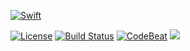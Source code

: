 [![Swift][swift-badge]][swift-url]
<!-- [![Platform][platform-badge]][platform-url] -->
[![License][mit-badge]][mit-url]
[![Build Status][build-status-badge]][build-status-url]
[![CodeBeat][codebeat-badge]][codebeat-url]
[![][linkedin-badge]][linkedin-url]












[swift-badge]: https://img.shields.io/badge/swift-5.3-F05138.svg "Swift 5.3"
[swift-url]: https://swift.org
<!-- [platform-badge]: https://img.shields.io/badge/platform-macOS%20%7C%20iOS%20%7C%20watchOS%20%7C%20tvOS%20%7C%20Linux%20%7C%20Android-lightgrey.svg -->
<!-- [platform-url]: https://swift.org -->
[mit-badge]: https://img.shields.io/badge/License-MIT-blue.svg?style=flat
[mit-url]: https://tldrlegal.com/license/mit-license
[build-status-badge]: https://travis-ci.com/carlos21/SwiftChip8.svg?branch=master
[build-status-url]: https://travis-ci.com/carlos21/SwiftChip
[codebeat-badge]: https://codebeat.co/badges/3855d468-22b9-4f3c-93f2-2bbb308d1813
[codebeat-url]: https://codebeat.co/projects/github-com-carlos21-swiftchip8-master
[linkedin-badge]: https://img.shields.io/badge/LinkedIn-0077B5?style=for-the-badge&logo=linkedin&logoColor=white
[linkedin-url]: https://www.linkedin.com/in/carlos-duclos-caballero-5b1aa520/